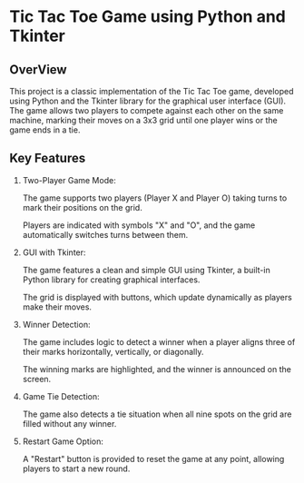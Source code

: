 
# Tic Tac Toe Game using Python and Tkinter





## OverView


This project is a classic implementation of the Tic Tac Toe game, developed using Python and the Tkinter library for the graphical user interface (GUI). The game allows two players to compete against each other on the same machine, marking their moves on a 3x3 grid until one player wins or the game ends in a tie.
## Key Features
1. Two-Player Game Mode:

    The game supports two players (Player X and Player O) taking turns to mark their positions on the grid.

    Players are indicated with symbols "X" and "O", and the game automatically switches turns between them.

2. GUI with Tkinter:

   The game features a clean and simple GUI using Tkinter, a built-in Python library for creating graphical interfaces.

    The grid is displayed with buttons, which update dynamically as players make their moves.

3. Winner Detection:

   The game includes logic to detect a winner when a player aligns three of their marks horizontally, vertically, or diagonally.

    The winning marks are highlighted, and the winner is announced on the screen.

4. Game Tie Detection:

   The game also detects a tie situation when all nine spots on the grid are filled without any winner.

5. Restart Game Option:

    A "Restart" button is provided to reset the game at any point, allowing players to start a new round.


